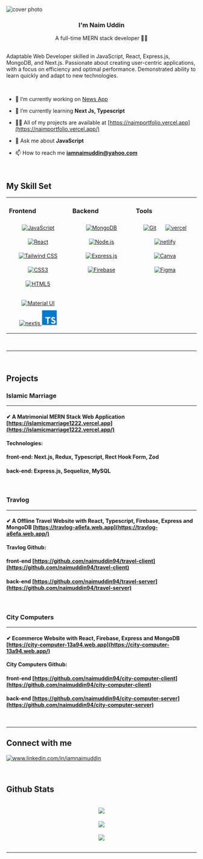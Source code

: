 ![cover photo](https://asset.cloudinary.com/dxoncladp/a98e8d57c2f2ce929bd97a1e048f6374)

### <div align="center">I'm Naim Uddin </div>

<div align="center"> A full-time MERN stack developer 👨‍💻</div>

<br/>  
  
Adaptable Web Developer skilled in JavaScript,
React, Express.js, MongoDB, and Next.js.
Passionate about creating user-centric
applications, with a focus on efficiency and
optimal performance. Demonstrated ability to
learn quickly and adapt to new technologies. 
  
<br/>

- 🔭 I’m currently working on [News App](https://nexus-news-5bb9e.web.app)

- 🌱 I’m currently learning **Next Js, Typescript**

- 👨‍💻 All of my projects are available at [https://naimportfolio.vercel.app](https://naimportfolio.vercel.app/)

- 💬 Ask me about **JavaScript**

- 📫 How to reach me **iamnaimuddin@yahoo.com**

<br/>

## My Skill Set

<table><tr><td valign="top" width="33%">

### Frontend

<div align="center"> 
<a href="https://www.javascript.com/" target="_blank"><img style="margin: 10px" src="https://profilinator.rishav.dev/skills-assets/javascript-original.svg" alt="JavaScript" height="50" /></a> 
<a href="https://reactjs.org/" target="_blank"><img style="margin: 10px" src="https://profilinator.rishav.dev/skills-assets/react-original-wordmark.svg" alt="React" height="50" /></a>  
<a href="https://www.tailwindcss.com/" target="_blank"><img style="margin: 10px" src="https://profilinator.rishav.dev/skills-assets/tailwindcss.svg" alt="Tailwind CSS" height="50" /></a>
<a href="https://www.w3schools.com/css/" target="_blank"><img style="margin: 10px" src="https://profilinator.rishav.dev/skills-assets/css3-original-wordmark.svg" alt="CSS3" height="50" /></a>  
<a href="https://en.wikipedia.org/wiki/HTML5" target="_blank"><img style="margin: 10px" src="https://profilinator.rishav.dev/skills-assets/html5-original-wordmark.svg" alt="HTML5" height="50" /></a>

<a href="https://mui.com/" target="_blank"><img style="margin: 10px" src="https://profilinator.rishav.dev/skills-assets/mui.png" alt="Material UI" height="50" /></a>
<a href="https://nextjs.org/" target="_blank" rel="noreferrer"> <img src="https://cdn.worldvectorlogo.com/logos/nextjs-2.svg" alt="nextjs" width="40" height="40"/> </a> <a href="https://www.typescriptlang.org/" target="_blank" rel="noreferrer"> <img src="https://raw.githubusercontent.com/devicons/devicon/master/icons/typescript/typescript-original.svg" alt="typescript" width="40" height="40"/> </a>

</div>

</td><td valign="top" width="33%">

### Backend

<div align="center">  
<a href="https://www.mongodb.com/" target="_blank"><img style="margin: 10px" src="https://profilinator.rishav.dev/skills-assets/mongodb-original-wordmark.svg" alt="MongoDB" height="50" /></a>  
<a href="https://nodejs.org/" target="_blank"><img style="margin: 10px" src="https://profilinator.rishav.dev/skills-assets/nodejs-original-wordmark.svg" alt="Node.js" height="50" /></a>  
<a href="https://expressjs.com/" target="_blank"><img style="margin: 10px" src="https://profilinator.rishav.dev/skills-assets/express-original-wordmark.svg" alt="Express.js" height="50" /></a>  
<a href="https://firebase.google.com/" target="_blank"><img style="margin: 10px" src="https://profilinator.rishav.dev/skills-assets/firebase.png" alt="Firebase" height="50" /></a>  
</div>

</td><td valign="top" width="33%">

### Tools

<div align="center">  
<a href="https://github.com/" target="_blank"><img style="margin: 10px" src="https://profilinator.rishav.dev/skills-assets/git-scm-icon.svg" alt="Git" height="50" /></a>
<a href="https://vercel.com/" target="_blank"><img style="margin: 10px" src="https://cdn.worldvectorlogo.com/logos/vercel.svg" alt="vercel" height="50" /></a>
<a href="https://netlify.app/" target="_blank"><img style="margin: 10px" src="https://cdn.icon-icons.com/icons2/2699/PNG/512/netlify_logo_icon_169924.png" alt="netlify" height="50" /></a>
<a href="https://canva.com/" target="_blank"><img style="margin: 10px" src="https://upload.wikimedia.org/wikipedia/commons/thumb/0/08/Canva_icon_2021.svg/900px-Canva_icon_2021.svg.png?20220821125247" alt="Canva" height="50" /></a>  
<a href="https://www.figma.com/" target="_blank"><img style="margin: 10px" src="https://profilinator.rishav.dev/skills-assets/figma-icon.svg" alt="Figma" height="50" /></a>  
</div>

</td></tr></table>

<br/>
<hr/>
<br/>

## Projects

### Islamic Marriage

<hr/>

#### ✔ A Matrimonial MERN Stack Web Application [https://islamicmarriage1222.vercel.app](https://islamicmarriage1222.vercel.app/)

**Technologies:**

#### front-end: Next.js, Redux, Typescript, Rect Hook Form, Zod 

#### back-end: Express.js, Sequelize, MySQL

<br/>

### Travlog

<hr/>

#### ✔ A Offline Travel Website with React, Typescript, Firebase, Express and MongoDB [https://travlog-a6efa.web.app](https://travlog-a6efa.web.app/)

**Travlog Github:**

#### front-end [https://github.com/naimuddin94/travel-client](https://github.com/naimuddin94/travel-client)

#### back-end [https://github.com/naimuddin94/travel-server](https://github.com/naimuddin94/travel-server)

<br/>

### City Computers

<hr/>

#### ✔ Ecommerce Website with React, Firebase, Express and MongoDB [https://city-computer-13a94.web.app](https://city-computer-13a94.web.app/)

**City Computers Github:**

#### front-end [https://github.com/naimuddin94/city-computer-client](https://github.com/naimuddin94/city-computer-client)

#### back-end [https://github.com/naimuddin94/city-computer-server](https://github.com/naimuddin94/city-computer-server)

<br/>

<hr/>

## Connect with me

<p align="left">
<a href="https://www.linkedin.com/in/iamnaimuddin" target="_blank"><img align="center" src="https://raw.githubusercontent.com/rahuldkjain/github-profile-readme-generator/master/src/images/icons/Social/linked-in-alt.svg" alt="www.linkedin.com/in/iamnaimuddin" height="30" width="40" /></a>
</p>

<br/>

## Github Stats

<br/>

<div align="center">
  <img src="https://github-readme-stats.vercel.app/api/top-langs/?username=naimuddin94&theme=jolly&show_icons=true&hide_border=true&layout=compact" align="center" />
</div>

<br/>

<div align="center">
  <img src="https://github-readme-stats.vercel.app/api?username=naimuddin94&theme=jolly&show_icons=true&hide_border=true&count_private=true" align="center" />
</div>

<br/>
<div align="center">
  <img src="https://github-readme-streak-stats.herokuapp.com/?user=naimuddin94&theme=jolly&hide_border=true" align="center" />
</div>

<br/>

<hr/>
<br/>
